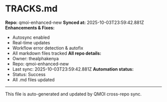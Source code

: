 # TRACKS.md

**Repo:** qmoi-enhanced-new
**Synced at:** 2025-10-03T23:59:42.881Z
**Enhancements & Fixes:**
- Autosync enabled
- Real-time updates
- Workflow error detection & autofix
- All markdown files tracked
**All repo details:**
- Owner: thealphakenya
- Repo: qmoi-enhanced-new
- Last sync: 2025-10-03T23:59:42.881Z
**Automation status:**
- Status: Success
- All .md files updated
---
This file is auto-generated and updated by QMOI cross-repo sync.
